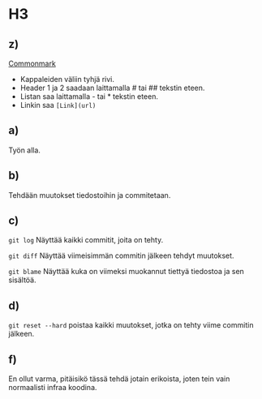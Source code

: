 # H3

## z) 
[Commonmark](https://commonmark.org/help/)

- Kappaleiden väliin tyhjä rivi.
- Header 1 ja 2 saadaan laittamalla # tai ## tekstin eteen.
- Listan saa laittamalla - tai * tekstin eteen.
- Linkin saa `[Link](url)`

## a) 
Työn alla.

## b) 
Tehdään muutokset tiedostoihin ja commitetaan.

## c) 
`git log` Näyttää kaikki commitit, joita on tehty.

`git diff` Näyttää viimeisimmän commitin jälkeen tehdyt muutokset.

`git blame` Näyttää kuka on viimeksi muokannut tiettyä tiedostoa ja sen sisältöä.

## d) 
`git reset --hard` poistaa kaikki muutokset, jotka on tehty viime commitin jälkeen. 

## f)
En ollut varma, pitäisikö tässä tehdä jotain erikoista, joten tein vain normaalisti infraa koodina.
